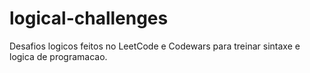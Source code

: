 # logical-challenges
Desafios logicos feitos no LeetCode e Codewars para treinar sintaxe e logica de programacao.
